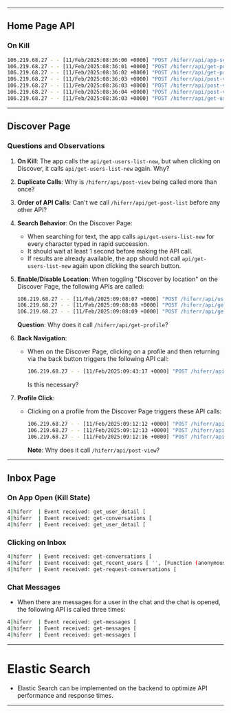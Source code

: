 
---

##  Home Page API

### On Kill

```bash
106.219.68.27 - - [11/Feb/2025:08:36:00 +0000] "POST /hiferr/api/app-setting HTTP/1.1" 200 36004 "-" "okhttp/4.9.2"  
106.219.68.27 - - [11/Feb/2025:08:36:01 +0000] "POST /hiferr/api/get-post-list?page=1 HTTP/1.1" 200 97671 "-" "okhttp/4.9.2"  
106.219.68.27 - - [11/Feb/2025:08:36:02 +0000] "POST /hiferr/api/get-profile HTTP/1.1" 500 13950 "-" "okhttp/4.9.2"  
106.219.68.27 - - [11/Feb/2025:08:36:03 +0000] "POST /hiferr/api/post-view HTTP/1.1" 200 693 "-" "okhttp/4.9.2"  
106.219.68.27 - - [11/Feb/2025:08:36:03 +0000] "POST /hiferr/api/post-view HTTP/1.1" 200 1241 "-" "okhttp/4.9.2"  
106.219.68.27 - - [11/Feb/2025:08:36:04 +0000] "POST /hiferr/api/post-view HTTP/1.1" 200 7519 "-" "okhttp/4.9.2"  
106.219.68.27 - - [11/Feb/2025:08:36:03 +0000] "POST /hiferr/api/get-users-list-new?page=1 HTTP/1.1" 200 197165 "-" "okhttp/4.9.2"  
```

---

## Discover Page

### Questions and Observations

1. **On Kill**: The app calls the `api/get-users-list-new`, but when clicking on Discover, it calls `api/get-users-list-new` again. Why?
    
2. **Duplicate Calls**: Why is `/hiferr/api/post-view` being called more than once?
    
3. **Order of API Calls**: Can't we call `/hiferr/api/get-post-list` before any other API?
    
4. **Search Behavior**: On the Discover Page:
    
    - When searching for text, the app calls `api/get-users-list-new` for every character typed in rapid succession.
    - It should wait at least 1 second before making the API call.
    - If results are already available, the app should not call `api/get-users-list-new` again upon clicking the search button.
5. **Enable/Disable Location**: When toggling "Discover by location" on the Discover Page, the following APIs are called:
    
    ```bash
    106.219.68.27 - - [11/Feb/2025:09:08:07 +0000] "POST /hiferr/api/user-distance-value HTTP/1.1" 200 3356 "-" "okhttp/4.9.2"  
    106.219.68.27 - - [11/Feb/2025:09:08:08 +0000] "POST /hiferr/api/get-profile HTTP/1.1" 500 13950 "-" "okhttp/4.9.2"  
    106.219.68.27 - - [11/Feb/2025:09:08:09 +0000] "POST /hiferr/api/get-users-list-new?page=1 HTTP/1.1" 200 29532 "-" "okhttp/4.9.2"  
    ```
    
    **Question**: Why does it call `/hiferr/api/get-profile`?
    
6. **Back Navigation**:
    
    - When on the Discover Page, clicking on a profile and then returning via the back button triggers the following API call:
        
        ```bash
        106.219.68.27 - - [11/Feb/2025:09:43:17 +0000] "POST /hiferr/api/get-post-list?page=1 HTTP/1.1" 200 97701 "-" "okhttp/4.9.2"  
        ```
        
        Is this necessary?
7. **Profile Click**:
    
    - Clicking on a profile from the Discover Page triggers these API calls:
        
        ```bash
        106.219.68.27 - - [11/Feb/2025:09:12:12 +0000] "POST /hiferr/api/get-profile-new HTTP/1.1" 200 27913 "-" "okhttp/4.9.2"  
        106.219.68.27 - - [11/Feb/2025:09:12:13 +0000] "POST /hiferr/api/my-posts-new?page=1 HTTP/1.1" 200 20844 "-" "okhttp/4.9.2"  
        106.219.68.27 - - [11/Feb/2025:09:12:16 +0000] "POST /hiferr/api/post-view HTTP/1.1" 200 693 "-" "okhttp/4.9.2"  
        ```
        
        **Note**: Why does it call `/hiferr/api/post-view`?

---

## Inbox Page
### On App Open (Kill State)

```bash
4|hiferr  | Event received: get_user_detail [  
4|hiferr  | Event received: get-conversations [  
4|hiferr  | Event received: get_user_detail [  
```

### Clicking on Inbox

```bash
4|hiferr  | Event received: get-conversations [  
4|hiferr  | Event received: get_recent_users [ '', [Function (anonymous)] ]  
4|hiferr  | Event received: get-request-conversations [  
```

### Chat Messages

- When there are messages for a user in the chat and the chat is opened, the following API is called three times:
```bash
4|hiferr  | Event received: get-messages [  
4|hiferr  | Event received: get-messages [  
4|hiferr  | Event received: get-messages [  
```
    

---

# Elastic Search

- Elastic Search can be implemented on the backend to optimize API performance and response times.

---
